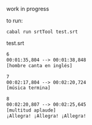 work in progress

to run:

```shell
cabal run srtTool test.srt
```

test.srt

```txt
6
00:01:35,804 --> 00:01:38,848
[hombre canta en inglés]

7
00:02:17,804 --> 00:02:20,724
[música termina]

8
00:02:20,807 --> 00:02:25,645
[multitud aplaude]
¡Allegra! ¡Allegra! ¡Allegra!
```